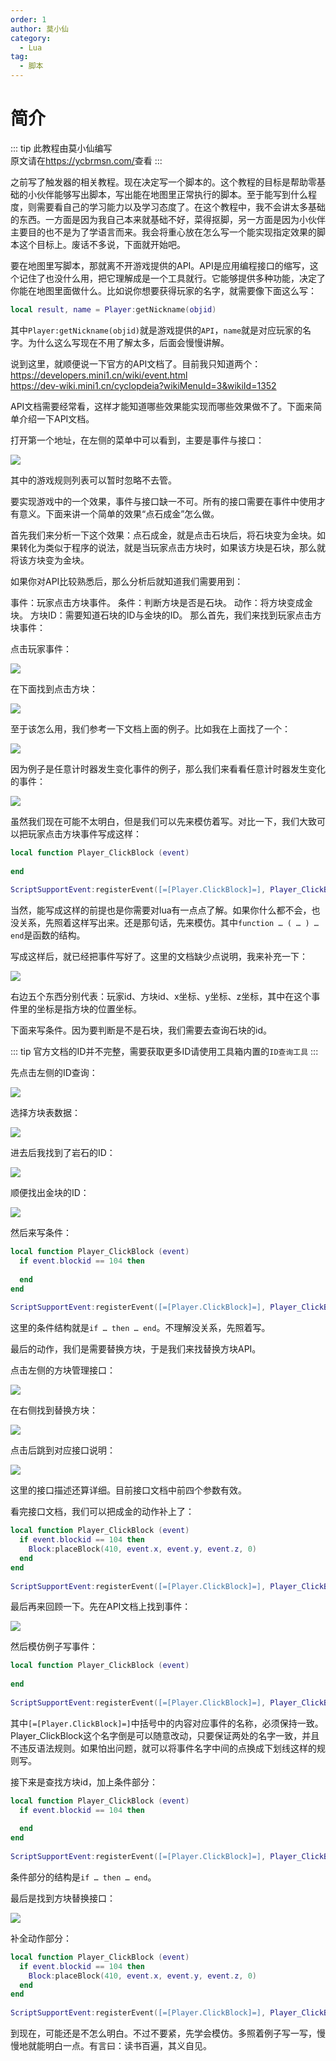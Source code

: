 ```yaml
---
order: 1
author: 莫小仙
category:
  - Lua
tag:
  - 脚本
---
```


# 简介

::: tip
此教程由莫小仙编写  
原文请在<https://ycbrmsn.com/>查看
:::

之前写了触发器的相关教程。现在决定写一个脚本的。这个教程的目标是帮助零基础的小伙伴能够写出脚本，写出能在地图里正常执行的脚本。至于能写到什么程度，则需要看自己的学习能力以及学习态度了。在这个教程中，我不会讲太多基础的东西。一方面是因为我自己本来就基础不好，菜得抠脚，另一方面是因为小伙伴主要目的也不是为了学语言而来。我会将重心放在怎么写一个能实现指定效果的脚本这个目标上。废话不多说，下面就开始吧。

要在地图里写脚本，那就离不开游戏提供的API。API是应用编程接口的缩写，这个记住了也没什么用，把它理解成是一个工具就行。它能够提供多种功能，决定了你能在地图里面做什么。比如说你想要获得玩家的名字，就需要像下面这么写：

``` lua
local result, name = Player:getNickname(objid)
```

其中`Player:getNickname(objid)`就是游戏提供的`API`，`name`就是对应玩家的名字。为什么这么写现在不用了解太多，后面会慢慢讲解。

说到这里，就顺便说一下官方的API文档了。目前我只知道两个：  
<https://developers.mini1.cn/wiki/event.html>  
<https://dev-wiki.mini1.cn/cyclopdeia?wikiMenuId=3&wikiId=1352>

API文档需要经常看，这样才能知道哪些效果能实现而哪些效果做不了。下面来简单介绍一下API文档。

打开第一个地址，在左侧的菜单中可以看到，主要是事件与接口：

![](https://s2.loli.net/2023/02/25/jLnyWFPlVu1hmJw.png)

其中的游戏规则列表可以暂时忽略不去管。

要实现游戏中的一个效果，事件与接口缺一不可。所有的接口需要在事件中使用才有意义。下面来讲一个简单的效果“点石成金”怎么做。

首先我们来分析一下这个效果：点石成金，就是点击石块后，将石块变为金块。如果转化为类似于程序的说法，就是当玩家点击方块时，如果该方块是石块，那么就将该方块变为金块。

如果你对API比较熟悉后，那么分析后就知道我们需要用到：

事件：玩家点击方块事件。
条件：判断方块是否是石块。
动作：将方块变成金块。
方块ID：需要知道石块的ID与金块的ID。
那么首先，我们来找到玩家点击方块事件：

点击玩家事件：

![](https://s2.loli.net/2023/02/25/jNunMWFBLSreJ83.png)

在下面找到点击方块：

![](https://s2.loli.net/2023/02/25/MOlbnAKe2Q5mFqG.png)

至于该怎么用，我们参考一下文档上面的例子。比如我在上面找了一个：

![](https://s2.loli.net/2023/02/25/rVBGctgUhbDioTn.png)

因为例子是任意计时器发生变化事件的例子，那么我们来看看任意计时器发生变化的事件：

![](https://s2.loli.net/2023/02/25/kftrIKozQDuSZsw.png)

虽然我们现在可能不太明白，但是我们可以先来模仿着写。对比一下，我们大致可以把玩家点击方块事件写成这样：

```lua
local function Player_ClickBlock (event)
  
end
 
ScriptSupportEvent:registerEvent([=[Player.ClickBlock]=], Player_ClickBlock)
```

当然，能写成这样的前提也是你需要对lua有一点点了解。如果你什么都不会，也没关系，先照着这样写出来。还是那句话，先来模仿。其中`function … ( … ) … end`是函数的结构。

写成这样后，就已经把事件写好了。这里的文档缺少点说明，我来补充一下：

![](https://s2.loli.net/2023/02/25/hL1cMGAqzPKCeSD.png)

右边五个东西分别代表：玩家id、方块id、x坐标、y坐标、z坐标，其中在这个事件里的坐标是指方块的位置坐标。

下面来写条件。因为要判断是不是石块，我们需要去查询石块的id。

::: tip
官方文档的ID并不完整，需要获取更多ID请使用工具箱内置的`ID查询工具`
:::

先点击左侧的ID查询：

![](https://s2.loli.net/2023/02/25/m4k3OzYjwqAJ5Mc.png)

选择方块表数据：

![](https://s2.loli.net/2023/02/25/DrbmlXgWe6wat1M.png)

进去后我找到了岩石的ID：

![](https://s2.loli.net/2023/02/25/R7LpN4zTsmFukVb.png)

顺便找出金块的ID：

![](https://s2.loli.net/2023/02/25/9UhFIjGJSikXscl.png)

然后来写条件：

```lua
local function Player_ClickBlock (event)
  if event.blockid == 104 then
    
  end
end
 
ScriptSupportEvent:registerEvent([=[Player.ClickBlock]=], Player_ClickBlock)
```

这里的条件结构就是`if … then … end`。不理解没关系，先照着写。

最后的动作，我们是需要替换方块，于是我们来找替换方块API。

点击左侧的方块管理接口：

![](https://s2.loli.net/2023/02/25/7l9b5xcHTrgqvXV.png)

在右侧找到替换方块：

![](https://s2.loli.net/2023/02/25/aIXuj19NYiqkUOn.png)

点击后跳到对应接口说明：

![](https://s2.loli.net/2023/02/25/4E51Xdu8Mg9mQlC.png)

这里的接口描述还算详细。目前接口文档中前四个参数有效。

看完接口文档，我们可以把成金的动作补上了：

```lua
local function Player_ClickBlock (event)
  if event.blockid == 104 then
    Block:placeBlock(410, event.x, event.y, event.z, 0)
  end
end
 
ScriptSupportEvent:registerEvent([=[Player.ClickBlock]=], Player_ClickBlock)
```

最后再来回顾一下。先在API文档上找到事件：

![](https://s2.loli.net/2023/02/25/hL1cMGAqzPKCeSD.png)

然后模仿例子写事件：

```lua
local function Player_ClickBlock (event)
  
end
 
ScriptSupportEvent:registerEvent([=[Player.ClickBlock]=], Player_ClickBlock)
```

其中`[=[Player.ClickBlock]=]`中括号中的内容对应事件的名称，必须保持一致。Player_ClickBlock这个名字倒是可以随意改动，只要保证两处的名字一致，并且不违反语法规则。如果怕出问题，就可以将事件名字中间的点换成下划线这样的规则写。

接下来是查找方块id，加上条件部分：

```lua
local function Player_ClickBlock (event)
  if event.blockid == 104 then
    
  end
end
 
ScriptSupportEvent:registerEvent([=[Player.ClickBlock]=], Player_ClickBlock)
```

条件部分的结构是`if … then … end`。

最后是找到方块替换接口：

![](https://s2.loli.net/2023/02/25/nNfHUG6Syqd1vCe.png)

补全动作部分：

```lua
local function Player_ClickBlock (event)
  if event.blockid == 104 then
    Block:placeBlock(410, event.x, event.y, event.z, 0)
  end
end
 
ScriptSupportEvent:registerEvent([=[Player.ClickBlock]=], Player_ClickBlock)
```

到现在，可能还是不怎么明白。不过不要紧，先学会模仿。多照着例子写一写，慢慢地就能明白一点。有言曰：读书百遍，其义自见。